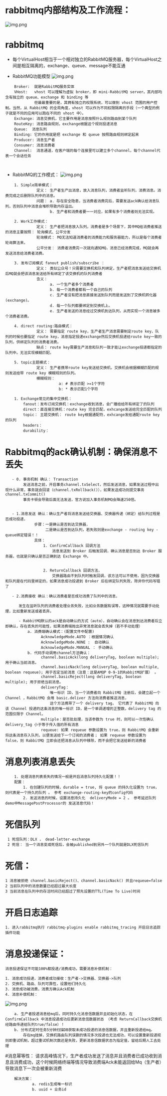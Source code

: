 # rabbitmq内部结构及工作流程：

![img.png](images/rabbitmq结构及工作流程.png)

# rabbitmq
-  每个VirtualHost相当于一个相对独立的RabbitMQ服务器，每个VirtualHost之间是相互隔离的，exchange、queue、message不能互通

-  RabbitMQ功能模型
![img.png](images/rabbitMQ功能模型.png)
````
    Broker:  就是RabbitMQ服务实体
    VHost:   vhost 可以理解为虚拟 broker，即 mini-RabbitMQ server。其内部均含有独立的 queue、exchange 和 binding 等
             但最最重要的是，其拥有独立的权限系统，可以做到 vhost 范围的用户控制。当然，从 RabbitMQ 的全局角度，vhost 可以作为不同权限隔离的手段（一个典型的例子就是不同的应用可以跑在不同的 vhost 中）。   
    Exchange: 消息交换机，它主要作用是消息按照什么规则路由到某个队列
    RouteKey: 消息路由规则，exchange根据这个规则投递消息
    Queue:  消息队列
    Binding: 它的作用就是把 exchange 和 queue 按照路由规则绑定起来
    Producer: 消息生产者
    Consumer: 消息消费者
    Channel:  消息通道，在客户端的每个连接里可以建立多个channel，每个channel代表一个会话任务 
    
    

````

- RabbitMQ的工作模式： 
![img.png](images/rabbitMQ工作模式.png)
````
    1. Simple简单模式： 
              定义： 生产者生产出消息，放入消息队列，消费者监听队列，消费消息。消费完成之后删除队列中的消息。 
              问题： a. 存在安全隐患，当消费者消费完后，需要发送ack确认给消息队列，否则队列中消息会堆积导致内存溢出。
                    b. 生产者和消费者要一一对应，如果有多个消费者则无法实现。
                
    2. Work工作模式：
              定义： 生产者把消息放入队列，消费者是多个场景下，其中MQ给消费者推送的消息主要按照： 轮询模式、公平分发
              轮询模式： MQ无法知道消费者的消费能力和服务器能力，所以是每个消费者轮询算法来。
              公平分发： 消费者消费完一次就向通知MQ，消息已经消费完成，MQ就会再发送消息给消费者消费。
              
    3. 发布订阅模式 fanout publish/subscribe ： 
              定义： 类似公众号！只需要交换机和队列绑定，生产者把消息发送给交换机后MQ就会把该消息发送给所有绑定了该交换机的队列消费者    
              含义： 
                    a. 一个生产者多个消费者
                    b. 每一个消费者都有一个自己的队列
                    c. 生产者没有把消息直接发送到队列而是发送到了交换机转化器(exchange)。
                    d. 每一个队列都要绑定到交换机上。
                    e. 生产者发送的消息经过交换机到达队列，从而实现一个消息被多个消费者消费。
                    
    4. direct routing:路由模式：
              定义： 需要指定 route key，生产者生产消息需要制定route key，队列的时候也要指定 route key，消息指定投递exchange然后交换机投递给route key一致的队列，供绑定队列的消费者消费。
              缺点： route key需要生产消息和队列一致才能让exchange投递都指定的队列中。无法实现模糊匹配。
              
    5. topic主题模式：
              定义： 生产者携带route key发送给交换机，交换机会根据模糊匹配的规则发送给带 route key 模糊规则的队列。
              模糊规则： 
                        a: # 表示匹配 >=1个字符
                        b: * 表示匹配1个字符  
````

````
    1. Exchange常见的集中交换机：
        fanout：发布订阅交换机：exchange收到消息，会广播给给所有绑定了的队列
        direct：直连接交换机：route key 完全匹配，exhcange发送给完全匹配的队列
        topic： 主题交换机： route key根据通配符，exhcange发给通配route key的队列
        headers： 
        durability： 

````

  


# Rabbitmq的ack确认机制：确保消息不丢失
````
   - 0. 事务机制 确认： Transaction  
        发送消息之前，开启事务channel.txSelect，然后发送消息，如果发送过程中出现什么异常，事务就会回滚（channel.txRollback()），如果发送成功则提交事务 channel.txCommit()
        事务卡顿会导致后面无法发送，官方说加入事务机制MQ会降速250倍。    


   - 1.消息发送 确认：确认生产者将消息发送给交换器、交换器传递（绑定）给队列过程是否成功投递，
             步骤：一是确认是否到达交换器，
                  二是确认是否到达队列，若失败则是exchange - routing key - queue绑定错误！！  
             具体： 
                 1. ConfirmCallback 回调方法
                     消息发送到 Broker 后触发回调，确认消息是否到达 Broker 服务器，也就是只确认是否正确到达 Exchange 中。
                     
                     
                 2. ReturnCallback 回调方法，
                     交换器路由不到队列时触发回调，该方法可以不使用，因为交换器和队列是在代码里绑定的，如果消息成功投递到 Broker 后在绑定队列失败，除非你代码写错了   
     
   - 2.消费接收 确认：确认消费者是否成功消费了队列中的消息，
     
      发生在监听队列的消费者处理业务失败，比如业务数据有误等，这种情况就需要手动处理，比如重新发送或者丢弃。
      
      - RabbitMQ默认的ack是自动确认的方式（auto），自动确认会在消息到达消费者后立即确认，存在丢失的可能性，如果消费端抛出异常消息就会丢失掉（若不手动处理）
          a. 消费端确认模式：(配置文件中配置)
                AcknowledgeMode.AUTO ：根据情况确认
                AcknowledgeMode.NONE :  自动确认
                AcknowledgeMode.MANUAL ： 手动确认
          b. 代码手动调用channel方法确认：
                channel.basicAck(long deliveryTag, boolean multiple); 用于确认当前消息。
                channel.basicNack(long deliveryTag, boolean multiple, boolean requeue); 用于否定当前消息（注意：这是AMQP 0-9-1的RabbitMQ扩展） 。
                channel.basicReject(long deliveryTag, boolean multiple); 用于拒绝当前消息。
                deliveryTag：
                    唯一标识 ID，当一个消费者向 RabbitMQ 注册后，会建立起一个 Channel ，RabbitMQ 会用 basic.deliver 方法向消费者推送消息，
                    这个方法携带了一个 delivery tag， 它代表了 RabbitMQ 向该 Channel 投递的这条消息的唯一标识 ID，是一个单调递增的正整数，delivery tag 的范围仅限于 Channel。
                multiple：是否批处理，当该参数为 true 时，则可以一次性确认 delivery_tag 小于等于传入值的所有消息
                requeue: 如果 requeue 参数设置为 true，则 RabbitMQ 会重新将这条消息存入队列，以便发送给下一个订阅的消费者； 如果 requeue 参数设置为 false，则 RabbitMQ 立即会还把消息从队列中移除，而不会把它发送给新的消费者
````
# 消息列表消息丢失 
````
    1. 处理消息列表丢失的情况一般是开启消息队列持久化配置！！ 
    配置： 
        1. 在创建队列的时候，durable = true, 将 queue 的持久化设置为 true，则代表是一个持久的队列 。 参考 exchange-routing-key的config代码 
        2. 发送消息的时候，设置消息持久化  deliveryMode = 2 。 参考延迟队列demo中MessagePostProcessor的 发送消息代码！
````




# 死信队列 

     1 死信队列：DLX ， dead-letter-exchange
     2 死信： 当一个消息变成死信后，会被published到另外一个队列就是DLX死信队列

# 死信：
    1 消息被拒绝 channel.basicReject()、channel.basicNack() 并且requeue=false
    2 当前队列中的消息数量已经超过最大长度
    3 当前消息在队列中的存活时间已经超过了预先设置的TTL(Time To Live)时间


# 开启日志追踪 
    1. 进入rabbitmq执行 rabbitmq-plugins enable rabbitmq_tracing 开启日志追踪插件功能



# 消息投递保证：
    消息投递保证不可能100%都投递/消费成功，需要消息补偿机制：

    1. 消息成功投递，消费者成功接收：生产者->交换器、交换器->队列
    2. 交换机、路由、队列可靠性，设置他们持久化
    3. 消息成功被消费，消费方确认Ack机制
    4. 消息补偿机制：
![img.png](images/rabbitmq结构及工作流程.png)
    
        a. 生产者投递消息给mq后，同时持久化消息信数据并且初始化状态，在 ConfirmCallback 中消息投递成功后更新消息信数据状态 （考虑 ReturnCallback交换机经路由传递给队列true/false）！
        b. 分布式定时任务5分钟扫描DB获取未成功投递的消息信数据，并且重新投递给mq。
            存在mq挂掉，交换机路由队列误删的情况多次投递也无法成功，可以设置重新投递规则即重试机制，超过重试机制次数还是失败，更新消息信数据状态为指定值，留给后期人工去处理


#消息幂等性：
        请求高峰情况下，生产者成功发送了消息并且消费者已成功收到消息且消费成功，这个时候网络终端等情况导致消费端Ack未能返回给Mq（生产者）导致消息下一次会被重新消费

        解决方案：
                a. redis生成唯一标识
                b. uuid + 业务id 
    

    
 
        
        
    
    
    

